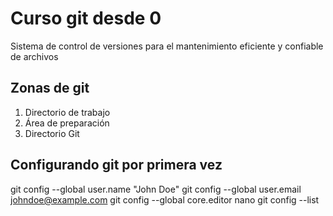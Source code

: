 # Curso git desde 0
Sistema de control de versiones para el mantenimiento eficiente y confiable de archivos

## Zonas de git
1. Directorio de trabajo
2. Área de preparación
3. Directorio Git

## Configurando git por primera vez 
git config --global user.name "John Doe"
git config --global user.email johndoe@example.com
git config --global core.editor nano
git config --list